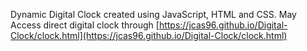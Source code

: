 Dynamic Digital Clock created using JavaScript, HTML and CSS.
May Access direct digital clock through 
[https://jcas96.github.io/Digital-Clock/clock.html](https://jcas96.github.io/Digital-Clock/clock.html)

